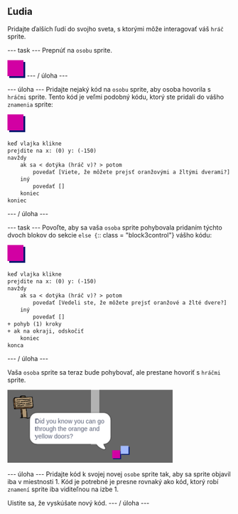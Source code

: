 ## Ľudia

Pridajte ďalších ľudí do svojho sveta, s ktorými môže interagovať váš `hráč` sprite.

\--- task \--- Prepnúť na `osobu` sprite.

![Osoba sprite](images/person.png) \--- / úloha \---

\--- úloha \--- Pridajte nejaký kód na `osobu` sprite, aby osoba hovorila s `hráčmi` sprite. Tento kód je veľmi podobný kódu, ktorý ste pridali do vášho `znamenia` sprite:

![človek](images/person.png)

```blocks3
keď vlajka klikne
prejdite na x: (0) y: (-150)
navždy
    ak sa < dotýka (hráč v)? > potom
        povedať [Viete, že môžete prejsť oranžovými a žltými dverami?]
    iný
        povedať []
    koniec
koniec
```

\--- / úloha \---

\--- task \--- Povoľte, aby sa vaša `osoba` sprite pohybovala pridaním týchto dvoch blokov do sekcie `else {`:: class = "block3control"} vášho kódu:

![človek](images/person.png)

```blocks3
keď vlajka klikne
prejdite na x: (0) y: (-150)
navždy
    ak sa < dotýka (hráč v)? > potom
        povedať [Vedeli ste, že môžete prejsť oranžové a žlté dvere?]
    iný
        povedať []
+ pohyb (1) kroky
+ ak na okraji, odskočiť
    koniec
konca

```

\--- / úloha \---

Vaša `osoba` sprite sa teraz bude pohybovať, ale prestane hovoriť s `hráčmi` sprite.

![snímka obrazovky](images/world-person-test.png)

\--- úloha \--- Pridajte kód k svojej novej `osobe` sprite tak, aby sa sprite objavil iba v miestnosti 1. Kód je potrebné je presne rovnaký ako kód, ktorý robí `znamení` sprite iba viditeľnou na izbe 1.

Uistite sa, že vyskúšate nový kód. \--- / úloha \---
